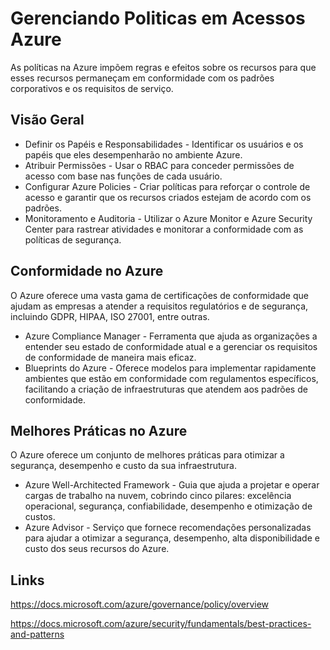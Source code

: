 # Gerenciando Politicas em Acessos Azure

As políticas na Azure impõem regras e efeitos sobre os recursos para que esses recursos permaneçam em conformidade com os padrões corporativos e os requisitos de serviço.

## Visão Geral

  - Definir os Papéis e Responsabilidades - Identificar os usuários e os papéis que eles desempenharão no ambiente Azure.
  - Atribuir Permissões - Usar o RBAC para conceder permissões de acesso com base nas funções de cada usuário.
  - Configurar Azure Policies - Criar políticas para reforçar o controle de acesso e garantir que os recursos criados estejam de acordo com os padrões.
  - Monitoramento e Auditoria - Utilizar o Azure Monitor e Azure Security Center para rastrear atividades e monitorar a conformidade com as políticas de segurança.

## Conformidade no Azure

O Azure oferece uma vasta gama de certificações de conformidade que ajudam as empresas a atender a requisitos regulatórios e de segurança, incluindo GDPR, HIPAA, ISO 27001, entre outras.
  - Azure Compliance Manager - Ferramenta que ajuda as organizações a entender seu estado de conformidade atual e a gerenciar os requisitos de conformidade de maneira mais eficaz.
  - Blueprints do Azure - Oferece modelos para implementar rapidamente ambientes que estão em conformidade com regulamentos específicos, facilitando a criação de infraestruturas que atendem aos padrões de conformidade.

## Melhores Práticas no Azure

O Azure oferece um conjunto de melhores práticas para otimizar a segurança, desempenho e custo da sua infraestrutura.
  - Azure Well-Architected Framework - Guia que ajuda a projetar e operar cargas de trabalho na nuvem, cobrindo cinco pilares: excelência operacional, segurança, confiabilidade, desempenho e otimização de custos.
  - Azure Advisor - Serviço que fornece recomendações personalizadas para ajudar a otimizar a segurança, desempenho, alta disponibilidade e custo dos seus recursos do Azure.

## Links

https://docs.microsoft.com/azure/governance/policy/overview

https://docs.microsoft.com/azure/security/fundamentals/best-practices-and-patterns

